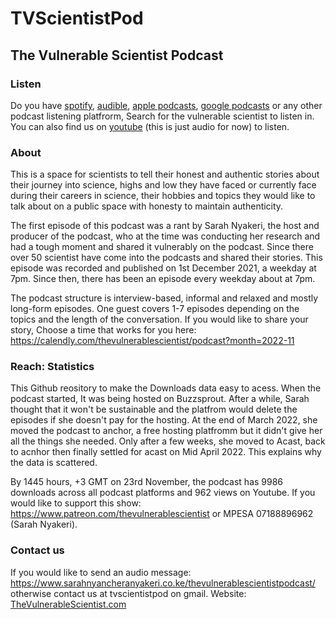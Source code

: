 # TVScientistPod
## The Vulnerable Scientist Podcast

### Listen
Do you have [spotify](https://open.spotify.com/show/7ynHHBy44Zznrbv4AMVxji?si=f0c7251b5c5a4177), [audible](https://www.audible.com/pd/Podcast/B08JJMP4RG?qid=1669205117&sr=1-1&ref=a_search_c3_lProduct_1_1&pf_rd_p=83218cca-c308-412f-bfcf-90198b687a2f&pf_rd_r=K3W2CC01F8ADDPTGR1KF), [apple podcasts](https://podcasts.apple.com/ke/podcast/the-vulnerable-scientist/id1598733430), [google podcasts](https://podcasts.google.com/feed/aHR0cHM6Ly9mZWVkcy5idXp6c3Byb3V0LmNvbS8xODU3Nzg5LnJzcw?sa=X&ved=0CAMQ4aUDahcKEwj4u9jmoMT7AhUAAAAAHQAAAAAQAQ&hl=en-KE) or any other podcast listening platfrorm, Search for the vulnerable scientist to listen in. You can also find us on [youtube](https://www.youtube.com/@TVScientistPod) (this is just audio for now) to listen.

### About

This is a space for scientists to tell their honest and authentic stories about their journey into science, highs and low they have faced or currently face during their careers in science, their hobbies and topics they would like to talk about on a public space with honesty to maintain authenticity.

The first episode of this podcast was a rant by Sarah Nyakeri, the host and producer of the podcast, who at the time was conducting her research and had a tough moment and shared it vulnerably on the podcast. Since there over 50 scientist have come into the podcasts and shared their stories. This episode was recorded and published on 1st December 2021, a weekday at 7pm. Since then, there has been an episode every weekday about at 7pm.

The podcast structure is interview-based, informal and relaxed and mostly long-form episodes. One guest covers 1-7 episodes depending on the topics and the length of the conversation. If you would like to share your story, Choose a time that works for you here: https://calendly.com/thevulnerablescientist/podcast?month=2022-11

### Reach: Statistics

This Github reository to make the Downloads data easy to acess. When the podcast started, It was being hosted on Buzzsprout. After a while, Sarah thought that it won't be sustainable and the platfrom would delete the episodes if she doesn't pay for the hosting. At the end of March 2022, she moved the podcast to anchor, a free hosting platfromm but it didn't give her all the things she needed. Only after a few weeks, she moved to Acast, back to acnhor then finally settled for acast on Mid April 2022. This explains why the data is scattered.

By 1445 hours, +3 GMT on 23rd November,  the podcast has 9986 downloads across all podcast platforms and 962 views on Youtube. If you would like to support this show: https://www.patreon.com/thevulnerablescientist or MPESA 07188896962 (Sarah Nyakeri). 

### Contact us

If you would like to send an audio message: https://www.sarahnyancheranyakeri.co.ke/thevulnerablescientistpodcast/ otherwise contact us at tvscientistpod on gmail. 
Website: [TheVulnerableScientist.com](https://thevulnerablescientist.com/)


